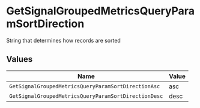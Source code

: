 # GetSignalGroupedMetricsQueryParamSortDirection

String that determines how records are sorted


## Values

| Name                                                 | Value                                                |
| ---------------------------------------------------- | ---------------------------------------------------- |
| `GetSignalGroupedMetricsQueryParamSortDirectionAsc`  | asc                                                  |
| `GetSignalGroupedMetricsQueryParamSortDirectionDesc` | desc                                                 |